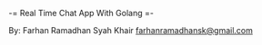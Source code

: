 -= Real Time Chat App With Golang =-

By:
    Farhan Ramadhan Syah Khair
    farhanramadhansk@gmail.com